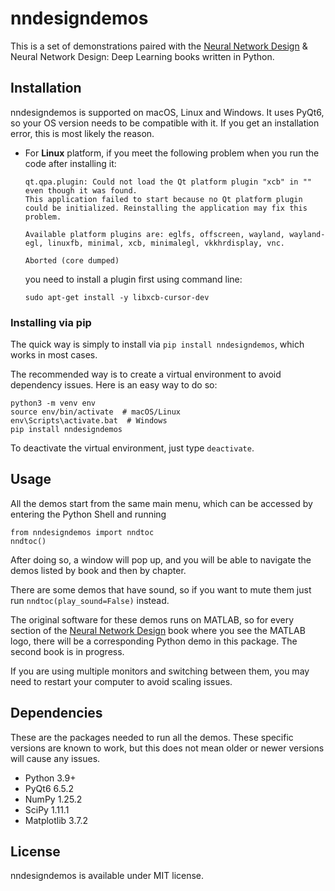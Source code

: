 # nndesigndemos

This is a set of demonstrations paired with the [Neural Network Design](https://hagan.okstate.edu/nnd.html) 
& Neural Network Design: Deep Learning books written in Python.

## Installation

nndesigndemos is supported on macOS, Linux and Windows. It uses PyQt6, so your OS version needs to be compatible with it.
 If you get an installation error, this is most likely the reason.

* For **Linux** platform, if you meet the following problem when you run the code after installing it:
 
     ```
     qt.qpa.plugin: Could not load the Qt platform plugin "xcb" in "" even though it was found.
     This application failed to start because no Qt platform plugin could be initialized. Reinstalling the application may fix this problem.
     
     Available platform plugins are: eglfs, offscreen, wayland, wayland-egl, linuxfb, minimal, xcb, minimalegl, vkkhrdisplay, vnc.
     
     Aborted (core dumped)
     ```

    you need to install a plugin first using command line:

   ```
   sudo apt-get install -y libxcb-cursor-dev
   ```

### Installing via pip

The quick way is simply to install via `pip install nndesigndemos`, which works in most cases.

The recommended way is to create a virtual environment to avoid dependency issues. Here is an easy way to do so:

```
python3 -m venv env
source env/bin/activate  # macOS/Linux
env\Scripts\activate.bat  # Windows
pip install nndesigndemos
```

To deactivate the virtual environment, just type `deactivate`.

## Usage

All the demos start from the same main menu, which can be accessed by entering the Python Shell and running

```
from nndesigndemos import nndtoc
nndtoc()
```

After doing so, a window will pop up, and you will be able to navigate the demos listed by book and then by chapter.

There are some demos that have sound, so if you want to mute them just run `nndtoc(play_sound=False)` instead.

The original software for these demos runs on MATLAB, so for every section of the 
[Neural Network Design](https://hagan.okstate.edu/NNDesign.pdf) book where you see the MATLAB logo, 
there will be a corresponding Python demo in this package. The second book is in progress.

If you are using multiple monitors and switching between them, you may need to restart your computer to avoid scaling issues.

## Dependencies

These are the packages needed to run all the demos. These specific versions are known to work, but this does not mean 
older or newer versions will cause any issues.

- Python 3.9+
- PyQt6 6.5.2
- NumPy 1.25.2
- SciPy 1.11.1
- Matplotlib 3.7.2

## License

nndesigndemos is available under MIT license.
